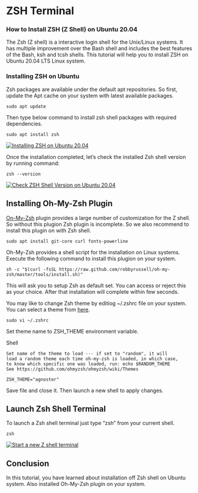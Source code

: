 # ZSH Terminal

### How to Install ZSH (Z Shell) on Ubuntu 20.04

The Zsh (Z shell) is a interactive login shell for the Unix/Linux systems. It has multiple improvement over the Bash shell and includes the best features of the Bash, ksh and tcsh shells. This tutorial will help you to install ZSH on Ubuntu 20.04 LTS Linux system.

### Installing ZSH on Ubuntu

Zsh packages are available under the default apt repositories. So first, update the Apt cache on your system with latest available packages.

```
sudo apt update 
```

Then type below command to install zsh shell packages with required dependencies.

```
sudo apt install zsh
```

[![Installing ZSH on Ubuntu 20.04](https://tecadmin.net/wp-content/uploads/2020/08/installing-zsh-on-ubuntu-20-04.png)](https://tecadmin.net/wp-content/uploads/2020/08/installing-zsh-on-ubuntu-20-04.png)

Once the installation completed, let’s check the installed Zsh shell version by running command:

```
zsh --version
```

[![Check ZSH Shell Version on Ubuntu 20.04](https://tecadmin.net/wp-content/uploads/2020/08/check-zsh-version-ubuntu-20-04.png)](https://tecadmin.net/wp-content/uploads/2020/08/check-zsh-version-ubuntu-20-04.png)

## Installing Oh-My-Zsh Plugin

[On-My-Zsh](https://github.com/robbyrussell/oh-my-zsh/)  plugin provides a large number of customization for the Z shell. So without this plugion Zsh plugin is incomplete. So we also recommend to install this plugin on with Zsh shell.

```
sudo apt install git-core curl fonts-powerline 
```

Oh-My-Zsh provides a shell script for the installation on Linux systems. Execute the following command to install this plugion on your system.

```
sh -c "$(curl -fsSL https://raw.github.com/robbyrussell/oh-my-zsh/master/tools/install.sh)" 
```

This will ask you to setup Zsh as default set. You can access or reject this as your choice. After that installation will complete within few seconds.

You may like to change Zsh theme by editiog ~/.zshrc file on your system. You can select a theme from  [here](https://github.com/ohmyzsh/ohmyzsh/wiki/Themes).

```
sudo vi ~/.zshrc 
```

Set theme name to ZSH_THEME environment variable.

Shell
```
Set name of the theme to load --- if set to "random", it will
load a random theme each time oh-my-zsh is loaded, in which case,
to know which specific one was loaded, run: echo $RANDOM_THEME
See https://github.com/ohmyzsh/ohmyzsh/wiki/Themes

ZSH_THEME="agnoster"
```

Save file and close it. Then launch a new shell to apply changes.

## Launch Zsh Shell Terminal

To launch a Zsh shell terminal just type “zsh” from your current shell.

```
zsh 
```

[![Start a new Z shell terminal](https://tecadmin.net/wp-content/uploads/2020/08/start-zsh-on-ubuntu.png)](https://tecadmin.net/wp-content/uploads/2020/08/start-zsh-on-ubuntu.png)

## Conclusion

In this tutorial, you have learned about installation off Zsh shell on Ubuntu system. Also installed Oh-My-Zsh plugin on your system.
